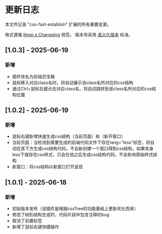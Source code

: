 # 更新日志
本文件记录 "css-fast-establish" 扩展的所有重要变更。

格式遵循 [Keep a Changelog](https://keepachangelog.com/zh-CN/1.0.0/) 规范，
版本号采用 [语义化版本](https://semver.org/lang/zh-CN/) 标准。

## [1.0.3] - 2025-06-19
### 新增
- 插件改名为前端百宝箱
- 鼠标移入对应class名时，将自动展示该class名所对应的css结构
- 通过Ctrl+鼠标左键点击对应class名，将自动跳转到该class名所对应的css结构位置

## [1.0.2] - 2025-06-19
### 新增
- 鼠标右键新增快速生成css结构（当前页面）和（新开窗口）
- 当前页面：当检测到需要生成的前端代码文件下存在lang="less"标签，将自动在其下方生成css结构代码，不会新创建一个窗口得到css结构，如果本身less下就存在css样式，只会在他之后生成css结构代码，不会影响原始样式结构
- 新窗口：将css结构以新窗口打开呈现

## [1.0.1] - 2025-06-18
### 新增
- 初始版本发布（该插件是根据cssTree的功能基础上更新优化而来）
- 修改了树形结构生成时，代码片段中包含注释的bug
- 取消了前置标签
- 新增了鼠标右键快捷操作